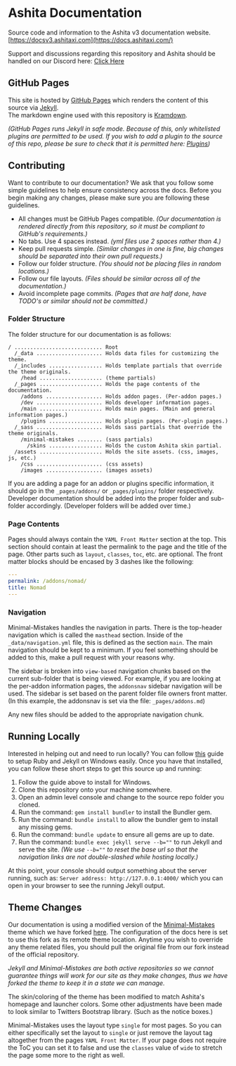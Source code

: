 # Ashita Documentation

Source code and information to the Ashita v3 documentation website. [https://docsv3.ashitaxi.com](https://docs.ashitaxi.com/)

Support and discussions regarding this repository and Ashita should be handled on our Discord here: [Click Here](https://discordapp.com/invite/CfZu6Ya)

## GitHub Pages

This site is hosted by [GitHub Pages](https://pages.github.com/) which renders the content of this source via [Jekyll](https://jekyllrb.com/).  
The markdown engine used with this repository is [Kramdown](https://kramdown.gettalong.org/).

_(GitHub Pages runs Jekyll in safe mode. Because of this, only whitelisted plugins are permitted to be used. If you wish to add a plugin to the source of this repo, please be sure to check that it is permitted here: [Plugins](https://pages.github.com/versions/))_

## Contributing

Want to contribute to our documentation? We ask that you follow some simple guidelines to help ensure consistency across the docs. Before you begin making any changes, please make sure you are following these guidelines.

  * All changes must be GitHub Pages compatible. _(Our documentation is rendered directly from this repository, so it must be compliant to GitHub's requirements.)_
  * No tabs. Use 4 spaces instead. _(yml files use 2 spaces rather than 4.)_
  * Keep pull requests simple. _(Similar changes in one is fine, big changes should be separated into their own pull requests.)_
  * Follow our folder structure. _(You should not be placing files in random locations.)_
  * Follow our file layouts. _(Files should be similar across all of the documentation.)_
  * Avoid incomplete page commits. _(Pages that are half done, have TODO's or similar should not be committed.)_

### Folder Structure

The folder structure for our documentation is as follows:
```
/ ............................ Root
  /_data ..................... Holds data files for customizing the theme.
  /_includes ................. Holds template partials that override the theme originals.
    /head .................... (theme partials)
  /_pages .................... Holds the page contents of the documentation.
    /addons .................. Holds addon pages. (Per-addon pages.)
    /dev ..................... Holds developer information pages.
    /main .................... Holds main pages. (Main and general information pages.)
    /plugins ................. Holds plugin pages. (Per-plugin pages.)
  /_sass ..................... Holds sass partials that override the theme originals.
    /minimal-mistakes ........ (sass partials)
      /skins ................. Holds the custom Ashita skin partial.
  /assets .................... Holds the site assets. (css, images, js, etc.)
    /css ..................... (css assets)
    /images .................. (images assets)
```

If you are adding a page for an addon or plugins specific information, it should go in the `_pages/addons/` or `_pages/plugins/` folder respectively. Developer documentation should be added into the proper folder and sub-folder accordingly. (Developer folders will be added over time.)

### Page Contents

Pages should always contain the `YAML Front Matter` section at the top. This section should contain at least the permalink to the page and the title of the page. Other parts such as `layout`, `classes`, `toc`, etc. are optional. The front matter blocks should be encased by 3 dashes like the following:

```yaml
---
permalink: /addons/nomad/
title: Nomad
---
```

### Navigation

Minimal-Mistakes handles the navigation in parts. There is the top-header navigation which is called the `masthead` section. Inside of the `_data/navigation.yml` file, this is defined as the section `main`. The main navigation should be kept to a minimum. If you feel something should be added to this, make a pull request with your reasons why.

The sidebar is broken into `view-based` navigation chunks based on the current sub-folder that is being viewed. For example, if you are looking at the per-addon information pages, the `addonsnav` sidebar navigation will be used. The sidebar is set based on the parent folder file owners front matter. (In this example, the addonsnav is set via the file: `_pages/addons.md`)

Any new files should be added to the appropriate navigation chunk.

## Running Locally

Interested in helping out and need to run locally? You can follow [this](http://jekyll-windows.juthilo.com/) guide to setup Ruby and Jekyll on Windows easily. Once you have that installed, you can follow these short steps to get this source up and running:

  1. Follow the guide above to install for Windows.
  2. Clone this repository onto your machine somewhere.
  3. Open an admin level console and change to the source repo folder you cloned.
  4. Run the command: `gem install bundler` to install the Bundler gem.
  5. Run the command: `bundle install` to allow the bundler gem to install any missing gems.
  6. Run the command: `bundle update` to ensure all gems are up to date.
  7. Run the command: `bundle exec jekyll serve --b=""` to run Jekyll and serve the site. _(We use `--b=""` to reset the base url so that the navigation links are not double-slashed while hosting locally.)_

At this point, your console should output something about the server running, such as: `Server address: http://127.0.0.1:4000/` which you can open in your browser to see the running Jekyll output.

## Theme Changes

Our documentation is using a modified version of the [Minimal-Mistakes](https://mmistakes.github.io/minimal-mistakes/docs/quick-start-guide/) theme which we have forked [here](https://github.com/AshitaXI/minimal-mistakes). The configuration of the docs here is set to use this fork as its remote theme location. Anytime you wish to override any theme related files, you should pull the original file from our fork instead of the official repository. 

_Jekyll and Minimal-Mistakes are both active repositories so we cannot guarantee things will work for our site as they make changes, thus we have forked the theme to keep it in a state we can manage._

The skin/coloring of the theme has been modified to match Ashita's homepage and launcher colors. Some other adjustments have been made to look similar to Twitters Bootstrap library. (Such as the notice boxes.)

Minimal-Mistakes uses the layout type `single` for most pages. So you can either specifically set the layout to `single` or just remove the layout tag altogether from the pages `YAML Front Matter`. If your page does not require the ToC you can set it to false and use the `classes` value of `wide` to stretch the page some more to the right as well.
